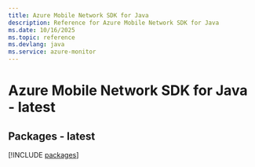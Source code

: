 ```yaml
---
title: Azure Mobile Network SDK for Java
description: Reference for Azure Mobile Network SDK for Java
ms.date: 10/16/2025
ms.topic: reference
ms.devlang: java
ms.service: azure-monitor
---
```

# Azure Mobile Network SDK for Java - latest
## Packages - latest
[!INCLUDE [packages](mobile-network-index.md)]